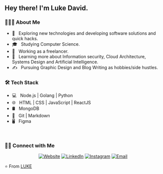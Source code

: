 <h2> Hey there! I'm Luke David.</h2>

<h3> 👨🏻‍💻 About Me </h3>

- 🤔 &nbsp; Exploring new technologies and developing software solutions and quick hacks.
- 🎓 &nbsp; Studying Computer Science.
- 💼 &nbsp; Working as a freelancer.
- 🌱 &nbsp; Learning more about Information security, Cloud Architecture, Systems Design and Artificial Intelligence.
- ✍️ &nbsp; Pursuing Graphic Design and Blog Writing as hobbies/side hustles.

<h3>🛠 Tech Stack</h3>

- 💻 &nbsp; Node.js | Golang | Python
- 🌐 &nbsp; HTML | CSS | JavaScript  | ReactJS 
- 🛢 &nbsp; MongoDB
- 🔧 &nbsp; Git | Markdown 
- 🖥 &nbsp; Figma

<br/>

<!--[![ GitHub Stats](https://github-readme-stats.vercel.app/api?username=lucadavid075&show_icons=true)](https://github.com/lucadavid075)-->

<h3> 🤝🏻 Connect with Me </h3>

<p align="center">
<a href="https://lucadavid075.github.io/"><img alt="Website" src="https://img.shields.io/badge/Website-lucadavid075.github.io-green?style=flat-square&logo=google-chrome"></a>
<a href="https://www.linkedin.com/in/lucadavid075/"><img alt="LinkedIn" src="https://img.shields.io/badge/LinkedIn-lucadavid075-blue?style=flat-square&logo=linkedin"></a>
<a href="https://www.instagram.com/lucadavid075/"><img alt="Instagram" src="https://img.shields.io/badge/Instagram-lucadavid075-blue?style=flat-square&logo=instagram"></a>
<a href="mailto:daiveedlucas049@gmail.com"><img alt="Email" src="https://img.shields.io/badge/Email-daiveedlucas049@gmail.com-blue?style=flat-square&logo=gmail"></a>
</p>

⭐️ From [LUKE](https://github.com/lucadavid075)
